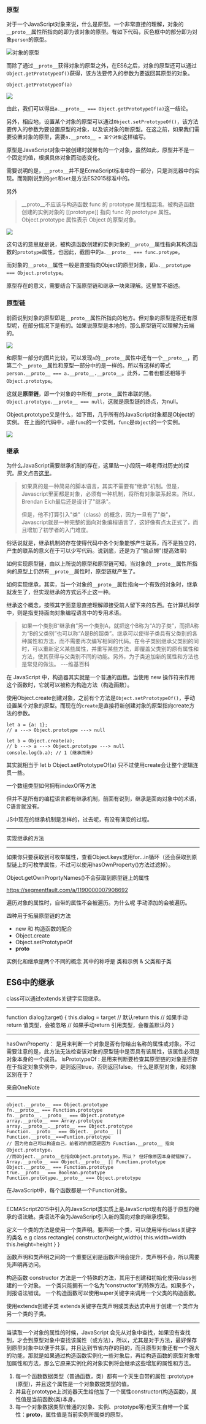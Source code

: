 ### 原型
对于一个JavaScript对象来说，什么是原型。一个非常直接的理解，对象的`__proto__`属性所指向的即为该对象的原型。有如下代码，灰色框中的部分即为对象`person`的原型。

![对象的原型](https://i.loli.net/2020/03/29/YcJrDqMF9HQeuSd.png)

而除了通过`__proto__`获得对象的原型之外，在ES6之后，对象的原型还可以通过`Object.getPrototypeOf()`获得，该方法要传入的参数为要返回其原型的对象。
```
Object.getPrototypeOf(a)
```
![](https://i.loli.net/2020/03/24/9W5dC3fUN1sumSh.png)

由此，我们可以得出`a.__proto__ === Object.getPrototypeOf(a)`这一结论。

另外，相应地，设置某个对象的原型可以通过`Object.setPrototypeOf()`，该方法要传入的参数为要设置原型的对象，以及该对象的新原型。在这之前，如果我们需要设置对象的原型，需要`a.__proto__ = 某个对象`这样编写。

原型是JavaScript对象中被创建时就带有的一个对象，虽然如此，原型并不是一个固定的值，根据具体对象而动态变化。

需要说明的是，`__proto__`并不是EcmaScript标准中的一部分，只是浏览器中的实现。而刚刚说到的`get`和`set`是方法ES2015标准中的。

另外
> __proto__不应该与构造函数 func 的 prototype 属性相混淆。被构造函数创建的实例对象的 [[prototype]] 指向 func 的 prototype 属性。Object.prototype 属性表示 Object 的原型对象。

![](https://i.loli.net/2020/03/25/Ld6MeUJ4tDbG1uc.png)

这句话的意思就是说，被构造函数创建的实例对象的`__proto__`属性指向其构造函数的`prototype`属性，也因此，截图中的`a.__proto__ === func.protype`。

而对象的`__proto__`属性一般是直接指向Object的原型对象，即`a.__prototype === Object.prototype`。

原型存在的意义，需要结合下面原型链和继承一块来理解。这里暂不细述。

### 原型链

前面说到对象的原型即是`__proto__`属性所指向的地方。但对象的原型是否还有原型呢，在部分情况下是有的。如果说原型是本地的，那么原型链可以理解为云端的。

![](https://i.loli.net/2020/03/29/T27onmgsPkE6iMC.png)

和原型一部分的图片比较，可以发现`a`的`__proto__`属性中还有一个`__proto__`，而第二个`__proto__`属性和原型一部分中的是一样的。所以有这样的等式`person.__proto__ === a.__proto__.__proto__`。此外，二者也都还相等于`Object.prototype`。

这就是**原型链**，即一个对象的中所有`__proto__`属性串联的链。`Object.prototype.__proto__ === null`，这就是原型链的终点，为null。

Object.prototype又是什么，如下图，几乎所有的JavaScript对象都是Object的实例。
在上面的代码中，`a`是`func`的一个实例，`func`是`Object`的一个实例。



![](https://i.loli.net/2020/03/29/r6wxAuc4bhJd7oM.png)

### 继承
为什么JavaScript需要继承机制的存在，这里贴一小段阮一峰老师对历史的探究。原文点击[这里](http://www.ruanyifeng.com/blog/2011/06/designing_ideas_of_inheritance_mechanism_in_javascript.html)。
> 如果真的是一种简易的脚本语言，其实不需要有"继承"机制。但是，Javascript里面都是对象，必须有一种机制，将所有对象联系起来。所以，Brendan Eich最后还是设计了"继承"。
>
> 但是，他不打算引入"类"（class）的概念，因为一旦有了"类"，Javascript就是一种完整的面向对象编程语言了，这好像有点太正式了，而且增加了初学者的入门难度。

俗话说就是，继承机制的存在使得代码中各个对象能够产生联系，而不是独立的，产生的联系的意义在于可以少写代码。说到底，还是为了“偷点懒”(提高效率)

如何实现原型链，由以上所说的原型和原型链可知，当对象的`__proto__`属性所指向的原型上仍然有`__proto__`属性时，原型链就产生了。

如何实现继承，其实，当一个对象的`__proto__`属性指向一个有效的对象时，继承就发生了，但实现继承的方式远不止这一种。

继承这个概念，按照其字面意思直接理解即接受前人留下来的东西。在计算机科学中，则是指支持面向对象编程语言中的专用术语。

> 如果一个类别B“继承自”另一个类别A，就把这个B称为“A的子类”，而把A称为“B的父类别”也可以称“A是B的超类”。继承可以使得子类具有父类别的各种属性和方法，而不需要再次编写相同的代码。在令子类别继承父类别的同时，可以重新定义某些属性，并重写某些方法，即覆盖父类别的原有属性和方法，使其获得与父类别不同的功能。另外，为子类追加新的属性和方法也是常见的做法。 ---维基百科

在 JavaScript 中，构造器其实就是一个普通的函数。当使用 new 操作符来作用这个函数时，它就可以被称为构造方法（构造函数）。

使用Object.create创建对象，之前有个方法是`Object.setPrototypeOf()`，手动设置某个对象的原型。而现在的`create`是直接将新创建对象的原型指向create方法的参数。
```
let a = {a: 1}; 
// a ---> Object.prototype ---> null

let b = Object.create(a);
// b ---> a ---> Object.prototype ---> null
console.log(b.a); // 1 (继承而来)
```

其实就相当于
let b
Object.setPrototypeOf(a)
只不过使用create会让整个逻辑连贯一些。




一个数组类型如何拥有indexOf等方法

但并不是所有的编程语言都有继承机制，前面有说到，继承是面向对象中的术语，C语言就没有。


JS中现在的继承机制是怎样的，过去呢，有没有演变的过程。   

---

实现继承的方法

---

如果你只要获取到可枚举属性，查看Object.keys或用for...in循环（还会获取到原型链上的可枚举属性，不过可以使用hasOwnProperty()方法过滤掉）。

Object.getOwnProprtyNames()不会获取到原型链上的属性

https://segmentfault.com/a/1190000007908692

遍历对象的属性时，自带的属性不会被遍历。为什么呢
手动添加的会被遍历。

四种用于拓展原型链的方法
- new 和 构造函数的配合
- Object.create
- Object.setPrototypeOf
- __proto__


实例化和继承是两个不同的概念
其中的称呼是  类和示例 & 父类和子类



## ES6中的继承
class可以通过extends关键字实现继承。

---
function dialog(target) {
    this.dialog = target
    // 默认return this
    // 如果手动return 值类型，会被忽略
    // 如果手动return 引用类型，会覆盖默认的
}

--- 
hasOwnProperty： 是用来判断一个对象是否有你给出名称的属性或对象。不过需要注意的是，此方法无法检查该对象的原型链中是否具有该属性，该属性必须是对象本身的一个成员。
isPrototypeOf : 是用来判断要检查其原型链的对象是否存在于指定对象实例中，是则返回true，否则返回false。
什么是原型对象，和对象区别在于？

来自OneNote

---
```
object.__proto__ === Object.prototype
fn.__proto__ === Function.prototype
fn.__proto__.__proto__ === Object.prototype
array.__proto__ === Array.prototype
array.__proto__.__proto__ === Object.prototype
Function.__proto__ === Object.__proto__ || Function.__proto__===Funtion.prototype
// 因为他自己可以构造自己，前者对的原因是因为 Function.__proto__ 指向 Object.prototype，
//而Object.__proto__也指向Object.prototype，所以？ 但好像原因本身就错掉了。
Array.__proto__ === Object.__proto__ || Function.prototype
Object.__proto__ === Function.prototype
true.__proto__ === Boolean.prototype
Function.prototype.__proto__ === Object.prototype
```

在JavaScript中，每个函数都是一个Function对象。

--- 
ECMAScript2015中引入的JavaScript类实质上是JavaScript现有的基于原型的继承的语法糖。类语法不会为JavaScript引入新的面向对象的继承模型。

定义一个类的方法是使用一个类声明。要声明一个类，可以使用带有class关键字的类名
e.g
	class rectangle{
		constructor(height,width){
			this.width=width
			this.height=height
		}
	}

函数声明和类声明之间的一个重要区别是函数声明会提升，类声明不会，所以需要先声明再访问。

构造函数
constructor 方法是一个特殊的方法，其用于创建和初始化使用class创建的一个对象。
一个类只能拥有一个名为“constructor”的特殊方法。如果多个，则报语法错误。
一个构造函数可以使用super关键字来调用一个父类的构造函数。

使用extends创建子类
extends关键字在类声明或类表达式中用于创建一个类作为另一个类的子类。

---
当读取一个对象的属性的时候，JavaScript 会先从对象中查找，如果没有查找到，才会到原型对象中查找该属性（或方法），所以，尤其是对于方法，最好保存到原型对象中以便于共享，并且达到节省内存的目的，而且原型对象还有一个强大的功能，那就是如果通过构造函数实例化一些对象后，再给构造函数的原型对象增加属性和方法，那么它原来实例化的对象实例将会继承这些增加的属性和方法。



1. 每一个函数数据类型（普通函数，类）都有一个天生自带的属性 :prototype (原型)，并且这个属性是一个对象数据类型的值。
2. 并且在prototype上浏览器天生给他加了一个属性constructor(构造函数)，属性值是当前函数(类)本身。
3. 每一个对象数据类型(普通的对象、实例、prototype等)也天生自带一个属性：__proto__，属性值是当前实例所属类的原型。